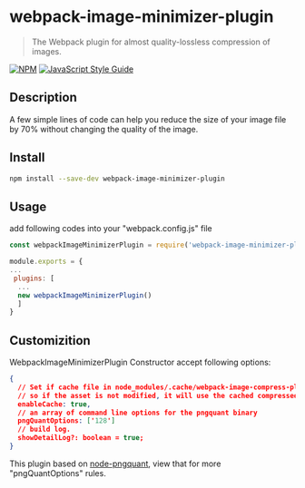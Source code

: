# webpack-image-minimizer-plugin
> The Webpack plugin for almost quality-lossless compression of images.

[![NPM](https://img.shields.io/npm/v/webpack-image-minimizer-plugin.svg)](https://www.npmjs.com/package/webpack-image-minimizer-plugin) [![JavaScript Style Guide](https://img.shields.io/badge/code_style-standard-brightgreen.svg)](https://standardjs.com)

## Description
A few simple lines of code can help you reduce the size of your image file by 70% without changing the quality of the image.


## Install

```bash
npm install --save-dev webpack-image-minimizer-plugin
```

## Usage

add following codes into your "webpack.config.js" file
```js
const webpackImageMinimizerPlugin = require('webpack-image-minimizer-plugin');

module.exports = {
...
 plugins: [
  ...
  new webpackImageMinimizerPlugin()
  ]
}

```

## Customizition

WebpackImageMinimizerPlugin Constructor accept following options:
```json
{
  // Set if cache file in node_modules/.cache/webpack-image-compress-plugin
  // so if the asset is not modified, it will use the cached compressed image file.
  enableCache: true, 
  // an array of command line options for the pngquant binary 
  pngQuantOptions: ['128']
  // build log.
  showDetailLog?: boolean = true;
}
```
This plugin based on  [node-pngquant](https://github.com/papandreou/node-pngquant), view that for more 
"pngQuantOptions" rules.